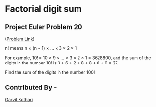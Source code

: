 # Factorial digit sum
## Project Euler Problem 20

  ([Problem Link](https://projecteuler.net/problem=20))

n! means n × (n − 1) × ... × 3 × 2 × 1

For example, 10! = 10 × 9 × ... × 3 × 2 × 1 = 3628800,
and the sum of the digits in the number 10! is 3 + 6 + 2 + 8 + 8 + 0 + 0 = 27.

Find the sum of the digits in the number 100!

## Contributed By -
[Garvit Kothari](https://github.com/Garvit-k)
